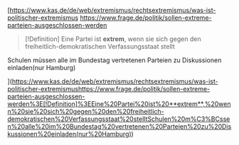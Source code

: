 [https://www.kas.de/de/web/extremismus/rechtsextremismus/was-ist-politischer-extremismus
https://www.frage.de/politik/sollen-extreme-parteien-ausgeschlossen-werden


>[!Definition]
>Eine Partei ist **extrem**, wenn sie sich gegen den freiheitlich-demokratischen Verfassungsstaat stellt

Schulen müssen alle im Bundestag vertretenen Parteien zu Diskussionen einladen(nur Hamburg)

](https://www.kas.de/de/web/extremismus/rechtsextremismus/was-ist-politischer-extremismushttps://www.frage.de/politik/sollen-extreme-parteien-ausgeschlossen-werden%3E[!Definition]%3EEine%20Partei%20ist%20**extrem**,%20wenn%20sie%20sich%20gegen%20den%20freiheitlich-demokratischen%20Verfassungsstaat%20stelltSchulen%20m%C3%BCssen%20alle%20im%20Bundestag%20vertretenen%20Parteien%20zu%20Diskussionen%20einladen(nur%20Hamburg))